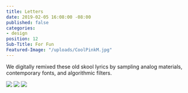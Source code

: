 ```yaml
---
title: Letters
date: 2019-02-05 16:08:00 -08:00
published: false
categories:
- design
position: 12
Sub-Title: For Fun
Featured-Image: "/uploads/CoolPinkM.jpg"
---
```


We digitally remixed these old skool lyrics by sampling analog materials, contemporary fonts, and algorithmic filters. 


<div class="gallery" data-columns="3">
<img src="/uploads/Moon2.jpg" />
<img src="/uploads/CoolPinkM.jpg" />
<img src="/uploads/CoolBlue.jpg" />
</div>